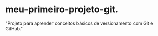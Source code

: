 # meu-primeiro-projeto-git.
"Projeto para aprender conceitos básicos de versionamento com Git e GitHub."
